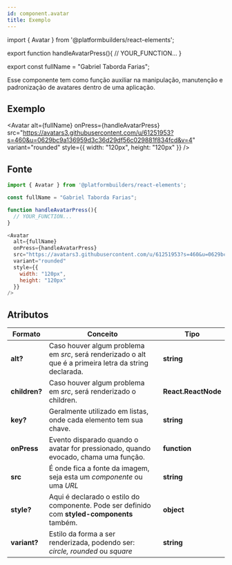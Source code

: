 ```yaml
---
id: component.avatar
title: Exemplo
---
```


<!-- Component declaration begin -->

import { Avatar } from '@platformbuilders/react-elements';

export function handleAvatarPress(){
  // YOUR_FUNCTION...
}

export const fullName = "Gabriel Taborda Farias";

<!-- Component declaration end -->

<!-- Documentation begin -->
Esse componente tem como função auxiliar na manipulação, manutenção e padronização de avatares dentro de uma aplicação.

## Exemplo

<Avatar
  alt={fullName}
  onPress={handleAvatarPress}
  src="https://avatars3.githubusercontent.com/u/61251953?s=460&u=0629bc9a136959d3c36d29df56c029881f834fcd&v=4"
  variant="rounded"
  style={{
    width: "120px",
    height: "120px"
  }}
/>

## Fonte

```javascript
import { Avatar } from '@platformbuilders/react-elements';

const fullName = "Gabriel Taborda Farias";

function handleAvatarPress(){
  // YOUR_FUNCTION...
}

<Avatar
  alt={fullName}
  onPress={handleAvatarPress}
  src="https://avatars3.githubusercontent.com/u/61251953?s=460&u=0629bc9a136959d3c36d29df56c029881f834fcd&v=4"
  variant="rounded"
  style={{
    width: "120px",
    height: "120px"
  }}
/>

```

## Atributos

| Formato        | Conceito      | Tipo   |
| ------|-----|-----|
| **alt?**  	| Caso houver algum problema em *src*, será renderizado o alt que é a primeira letra da string declarada. 	| **string**
| **children?**  	| Caso houver algum problema em *src*, será renderizado o children. 	| **React.ReactNode** 	|
| **key?** 	| Geralmente utilizado em listas, onde cada elemento tem sua chave. 	| **string** 	|
| **onPress** 	| Evento disparado quando o avatar for pressionado, quando evocado, chama uma função. 	| **function** 	|
| **src** 	| É onde fica a fonte da imagem, seja esta um *componente* ou uma *URL* 	| **string** 	|
| **style?** 	| Aqui é declarado o estilo do componente. Pode ser definido com **styled-components** também. 	| **object** 	|
| **variant?** 	| Estilo da forma a ser renderizada, podendo ser: *circle, rounded* ou *square* 	| **string** 	|
